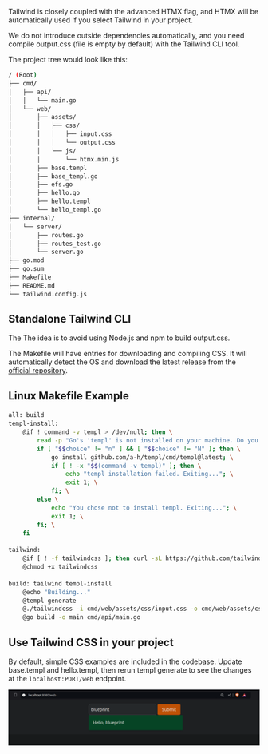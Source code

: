 Tailwind is closely coupled with the advanced HTMX flag, and HTMX will be automatically used if you select Tailwind in your project.

We do not introduce outside dependencies automatically, and you need compile output.css (file is empty by default) with the Tailwind CLI tool.

The project tree would look like this:
```bash
/ (Root)
├── cmd/
│   ├── api/
│   │   └── main.go
│   └── web/
│       ├── assets/
│       │   ├── css/
│       │   │   ├── input.css
│       │   │   └── output.css
│       │   └── js/
│       │       └── htmx.min.js
│       ├── base.templ
│       ├── base_templ.go
│       ├── efs.go
│       ├── hello.go
│       ├── hello.templ
│       └── hello_templ.go
├── internal/
│   └── server/
│       ├── routes.go
│       ├── routes_test.go 
│       └── server.go
├── go.mod
├── go.sum
├── Makefile
├── README.md
└── tailwind.config.js
```

## Standalone Tailwind CLI

The The idea is to avoid using Node.js and npm to build output.css.

The Makefile will have entries for downloading and compiling CSS. It will automatically detect the OS and download the latest release from the [official repository](https://github.com/tailwindlabs/tailwindcss/releases).

## Linux Makefile Example
```bash
all: build
templ-install:
	@if ! command -v templ > /dev/null; then \
		read -p "Go's 'templ' is not installed on your machine. Do you want to install it? [Y/n] " choice; \
		if [ "$$choice" != "n" ] && [ "$$choice" != "N" ]; then \
			go install github.com/a-h/templ/cmd/templ@latest; \
			if [ ! -x "$$(command -v templ)" ]; then \
				echo "templ installation failed. Exiting..."; \
				exit 1; \
			fi; \
		else \
			echo "You chose not to install templ. Exiting..."; \
			exit 1; \
		fi; \
	fi

tailwind:
	@if [ ! -f tailwindcss ]; then curl -sL https://github.com/tailwindlabs/tailwindcss/releases/latest/download/tailwindcss-linux-x64 -o tailwindcss; fi
	@chmod +x tailwindcss

build: tailwind templ-install
	@echo "Building..."
	@templ generate
	@./tailwindcss -i cmd/web/assets/css/input.css -o cmd/web/assets/css/output.css
	@go build -o main cmd/api/main.go
```

## Use Tailwind CSS in your project

By default, simple CSS examples are included in the codebase.
Update base.templ and hello.templ, then rerun templ generate to see the changes at the `localhost:PORT/web` endpoint.

![Tailwind](../public/tailwind.png)


